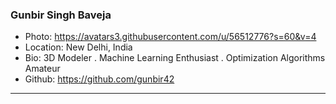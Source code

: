 ### Gunbir Singh Baveja
- Photo: https://avatars3.githubusercontent.com/u/56512776?s=60&v=4
- Location: New Delhi, India
- Bio: 3D Modeler . Machine Learning Enthusiast . Optimization Algorithms Amateur
- Github: https://github.com/gunbir42
***
